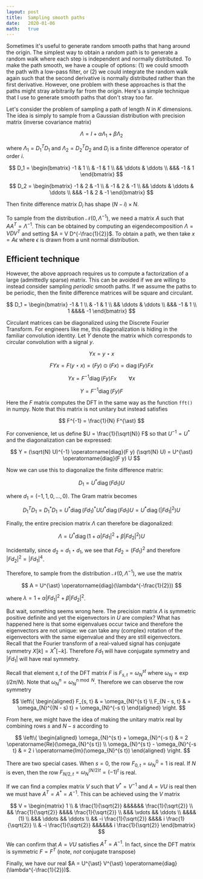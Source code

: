 ```yaml
---
layout: post
title:  Sampling smooth paths
date:   2020-01-06
math:   true
---
```


Sometimes it's useful to generate random smooth paths that hang around the origin.
The simplest way to obtain a random path is to generate a random walk where each step is independent and normally distributed.
To make the path smooth, we have a couple of options: (1) we could smooth the path with a low-pass filter, or (2) we could integrate the random walk again such that the second derivative is normally distributed rather than the first derivative.
However, one problem with these approaches is that the paths might stray arbitrarily far from the origin.
Here's a simple technique that I use to generate smooth paths that don't stray too far.

Let's consider the problem of sampling a path of length $N$ in $K$ dimensions.
The idea is simply to sample from a Gaussian distribution with precision matrix (inverse covariance matrix)

$$ \Lambda = I + \alpha \Lambda_{1} + \beta \Lambda_{2} $$

where $\Lambda_1 = D_1^T D_1$ and $\Lambda_2 = D_2^T D_2$ and $D_{i}$ is a finite difference operator of order $i$.

$$ D_1 = \begin{bmatrix} -1 & 1 \\ & -1 & 1 \\ && \ddots & \ddots \\ &&& -1 & 1 \end{bmatrix} $$

$$ D_2 = \begin{bmatrix} -1 & 2 & -1 \\ & -1 & 2 & -1 \\ && \ddots & \ddots & \ddots \\ &&& -1 & 2 & -1 \end{bmatrix} $$

Then finite difference matrix $D_i$ has shape $(N - i) \times N$.

To sample from the distribution $\mathcal{N}(0, \Lambda^{-1})$, we need a matrix $A$ such that $A A^{T} = \Lambda^{-1}$.
This can be obtained by computing an eigendecomposition $\Lambda = V D V^T$ and setting $A = V D^{-\frac{1}{2}}$.
To obtain a path, we then take $x = A \epsilon$ where $\epsilon$ is drawn from a unit normal distribution.

## Efficient technique

However, the above approach requires us to compute a factorization of a large (admittedly sparse) matrix.
This can be avoided if we are willing to instead consider sampling _periodic_ smooth paths.
If we assume the paths to be periodic, then the finite difference matrices will be square and circulant.

$$ D_1 = \begin{bmatrix} -1 & 1 \\ & -1 & 1 \\ && \ddots & \ddots \\ &&& -1 & 1 \\ 1 &&&& -1 \end{bmatrix} $$

Circulant matrices can be diagonalized using the Discrete Fourier Transform.
For engineers like me, this diagonalization is hiding in the familiar convolution identity.
Let $Y$ denote the matrix which corresponds to circular convolution with a signal $y$.

$$ Y x = y \star x $$

$$ F Y x = F (y \star x) = (F y) \odot (F x) = \operatorname{diag}(F y) F x $$

$$ Y x = F^{-1} \operatorname{diag}(F y) F x \qquad \forall x $$

$$ Y = F^{-1} \operatorname{diag}(F y) F $$

Here the $F$ matrix computes the DFT in the same way as the function `fft()` in numpy.
Note that this matrix is not unitary but instead satisfies

$$ F^{-1} = \frac{1}{N} F^{\ast} $$

For convenience, let us define $U = \frac{1}{\sqrt{N}} F$ so that $U^{-1} = U^{\ast}$ and the diagonalization can be expressed:

$$ Y = (\sqrt{N} U)^{-1} \operatorname{diag}(F y) (\sqrt{N} U) = U^{\ast} \operatorname{diag}(F y) U $$

Now we can use this to diagonalize the finite difference matrix:

$$ D_{1} = U^{\ast} \operatorname{diag}(F d_{1}) U $$

where $d_{1} = (-1, 1, 0, \dots, 0)$. The Gram matrix becomes

$$ D_{1}^{T} D_{1} = D_{1}^{\ast} D_{1} = U^{\ast} \operatorname{diag}(F d_{1})^{\ast} U U^{\ast} \operatorname{diag}(F d_{1}) U = U^{\ast} \operatorname{diag}(\lvert F d_{1} \rvert^{2}) U $$

Finally, the entire precision matrix $\Lambda$ can therefore be diagonalized:

$$ \Lambda = U^{\ast} \operatorname{diag}(1 + \alpha \lvert F d_{1} \rvert^{2} + \beta \lvert F d_{2} \rvert^{2}) U $$

Incidentally, since $d_2 = d_1 \star d_1$, we see that $F d_{2} = (F d_{1})^2$ and therefore $\lvert F d_{2} \rvert^2 = \lvert F d_{1} \rvert^4$.

Therefore, to sample from the distribution $\mathcal{N}(0, \Lambda^{-1})$, we use the matrix

$$ A = U^{\ast} \operatorname{diag}(\lambda^{-\frac{1}{2}}) $$

where $\lambda = 1 + \alpha \lvert F d_{1} \rvert^{2} + \beta \lvert F d_{2} \rvert^{2}$.

But wait, something seems wrong here.
The precision matrix $\Lambda$ is symmetric positive definite and yet the eigenvectors in $U$ are complex?
What has happened here is that some eigenvalues occur twice and therefore the eigenvectors are not unique: we can take any (complex) rotation of the eigenvectors with the same eigenvalue and they are still eigenvectors.
Recall that the Fourier transform of a real-valued signal has conjugate symmetry $X[k] = X^{\ast}[-k]$.
Therefore $F d_{1}$ will have conjugate symmetry and $\lvert F d_{1} \rvert$ will have real symmetry.

Recall that element $s, t$ of the DFT matrix $F$ is $F_{s, t} = \omega_{N}^{s t}$ where $\omega_{N} = \exp(i 2 \pi / N)$.
Note that $\omega_{N}^{n} = \omega_{N}^{n \bmod N}$.
Therefore we can observe the row symmetry

$$ \left\{ \begin{aligned}
F_{s, t} & = \omega_{N}^{s t} \\
F_{N - s, t} & = \omega_{N}^{(N - s) t} = \omega_{N}^{-s t}
\end{aligned} \right. $$

From here, we might have the idea of making the unitary matrix real by combining rows $s$ and $N - s$ according to

$$ \left\{ \begin{aligned}
\omega_{N}^{s t} + \omega_{N}^{-s t} & = 2 \operatorname{Re}(\omega_{N}^{s t}) \\
\omega_{N}^{s t} - \omega_{N}^{-s t} & = 2 i \operatorname{Im}(\omega_{N}^{s t})
\end{aligned} \right. $$

There are two special cases.
When $s = 0$, the row $F_{0, t} = \omega_{N}^0 = 1$ is real.
If $N$ is even, then the row $F_{N / 2, t} = \omega_{N}^{(N/2) t} = (-1)^{t}$ is real.

If we can find a complex matrix $V$ such that $V^{\ast} = V^{-1}$ and $A = V U$ is real then we must have $A^{T} = A^{\ast} = A^{-1}$.
This can be achieved using the $V$ matrix

$$ V = \begin{matrix}
1 \\
& \frac{1}{\sqrt{2}} &&&&&& \frac{1}{\sqrt{2}} \\
&& \frac{1}{\sqrt{2}} &&&& \frac{1}{\sqrt{2}} \\
&&& \vdots && \ddots \\
&&&& (1) \\
&&& \ddots && \ddots \\
&& -i \frac{1}{\sqrt{2}} &&&& i \frac{1}{\sqrt{2}} \\
& -i \frac{1}{\sqrt{2}} &&&&&& i \frac{1}{\sqrt{2}}
\end{bmatrix} $$

We can confirm that $A = V U$ satisfies $A^{T} = A^{-1}$.
In fact, since the DFT matrix is symmetric $F = F^{T}$ (note, _not_ conjugate transpose)

Finally, we have our real $A = U^{\ast} V^{\ast} \operatorname{diag}(\lambda^{-\frac{1}{2}})$.
